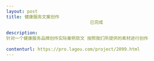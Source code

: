 ```yaml
---                
layout: post       
title: 健康服务文案创作
                                已完成
           
description: 
针对一个健康服务品牌创作实际案例软文 按照我们所提供的素材进行创作
     
contenturl: https://pro.lagou.com/project/2099.html      
---                 
```

